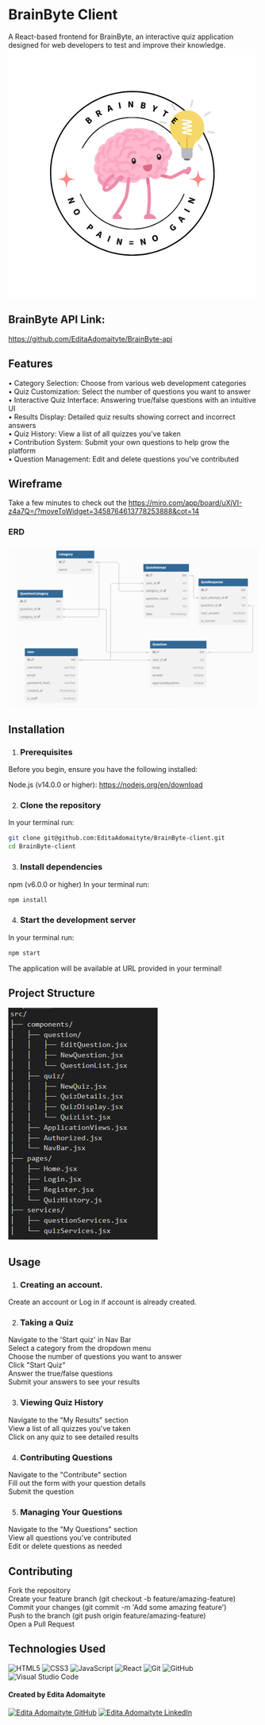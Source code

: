 # BrainByte Client

A React-based frontend for BrainByte, an interactive quiz application designed for web developers to test and improve their knowledge.
<img src="./src/pages/logo.png" alt="">


## BrainByte API Link:
https://github.com/EditaAdomaityte/BrainByte-api


## Features
<p></p>
• Category Selection: Choose from various web development categories<br>
• Quiz Customization: Select the number of questions you want to answer<br>
• Interactive Quiz Interface: Answering true/false questions with an intuitive UI<br>
• Results Display: Detailed quiz results showing correct and incorrect answers<br>
• Quiz History: View a list of all quizzes you've taken<br>
• Contribution System: Submit your own questions to help grow the platform<br>
• Question Management: Edit and delete questions you've contributed<br>
</p>

## Wireframe

Take a few minutes to check out the https://miro.com/app/board/uXjVI-z4a7Q=/?moveToWidget=3458764613778253888&cot=14

### ERD

<img src="./src/pages/ERD.png" alt="">


## Installation

1. ### Prerequisites
Before you begin, ensure you have the following installed:

Node.js (v14.0.0 or higher):
https://nodejs.org/en/download

2. ### Clone the repository
In your terminal run:
```sh
git clone git@github.com:EditaAdomaityte/BrainByte-client.git
cd BrainByte-client
```

3. ### Install dependencies
npm (v6.0.0 or higher) 
In your terminal run:
```sh
npm install
```

4. ### Start the development server
In your terminal run:
```sh
npm start
```
The application will be available at URL provided in your terminal!

## Project Structure
<img src="./src/pages/structure.png" alt="">


## Usage

1. ### Creating an account.
  Create an account or Log in if account is already created.
  
2. ### Taking a Quiz
<p>
Navigate to the 'Start quiz' in Nav Bar<br>
Select a category from the dropdown menu<br>
Choose the number of questions you want to answer<br>
Click "Start Quiz"<br>
Answer the true/false questions<br>
Submit your answers to see your results<br>
</p>

3. ### Viewing Quiz History
<p>
Navigate to the "My Results" section<br>
View a list of all quizzes you've taken<br>
Click on any quiz to see detailed results<br>
</p>

4. ### Contributing Questions
<p>
Navigate to the "Contribute" section<br>
Fill out the form with your question details<br>
Submit the question<br>
</p>

5. ### Managing Your Questions
<p>
Navigate to the "My Questions" section<br>
View all questions you've contributed<br>
Edit or delete questions as needed<br>
</p>

## Contributing
<p> 
Fork the repository<br>
Create your feature branch (git checkout -b feature/amazing-feature)<br>
Commit your changes (git commit -m 'Add some amazing feature')<br>
Push to the branch (git push origin feature/amazing-feature)<br>
Open a Pull Request<br>
</p>

## Technologies Used

![HTML5](https://img.shields.io/badge/html5%20-%23E34F26.svg?&style=for-the-badge&logo=html5&logoColor=white) ![CSS3](https://img.shields.io/badge/css3%20-%231572B6.svg?&style=for-the-badge&logo=css3&logoColor=white) ![JavaScript](https://img.shields.io/badge/javascript%20-%23323330.svg?&style=for-the-badge&logo=javascript&logoColor=%23F7DF1E) ![React](https://img.shields.io/badge/react%20-%2320232a.svg?&style=for-the-badge&logo=react&logoColor=%2361DAFB) ![Git](https://img.shields.io/badge/git%20-%23F05033.svg?&style=for-the-badge&logo=git&logoColor=white) ![GitHub](https://img.shields.io/badge/github%20-%23121011.svg?&style=for-the-badge&logo=github&logoColor=white) ![Visual Studio Code](https://img.shields.io/badge/VSCode%20-%23007ACC.svg?&style=for-the-badge&logo=visual-studio-code&logoColor=white)

#### Created by Edita Adomaityte

<a href="https://github.com/EditaAdomaityte" target="_blank"><img src="https://img.shields.io/badge/github%20-%23121011.svg?&style=for-the-badge&logo=github&logoColor=white" alt="Edita Adomaityte GitHub" style="height: auto !important;width: auto !important;" /></a> <a href="https://linkedin.com/in/edita-adomaityte" target="_blank"><img src="https://img.shields.io/badge/linkedin%20-%230077B5.svg?&style=for-the-badge&logo=linkedin&logoColor=white" alt="Edita Adomaityte LinkedIn" style="height: auto !important;width: auto !important;" /></a>
